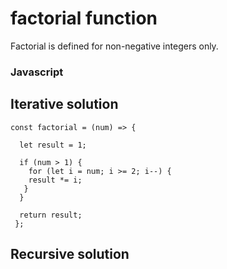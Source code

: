 # factorial function

Factorial is defined for non-negative integers only.

### Javascript



## Iterative solution

```
const factorial = (num) => {
 
  let result = 1;
 
  if (num > 1) {
    for (let i = num; i >= 2; i--) {
    result *= i;
   }
  }
 
  return result; 
 };
```



## Recursive solution
